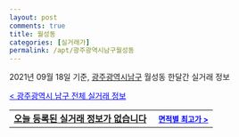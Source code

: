 ```yaml
---
layout: post
comments: true
title: 월성동
categories: [실거래가]
permalink: /apt/광주광역시남구월성동
---
```


2021년 09월 18일 기준, <a href="/apt/광주광역시남구">광주광역시남구</a> 월성동 한달간 실거래 정보

<a style="color: blue;" href="/apt/광주광역시남구">< 광주광역시 남구 전체 실거래 정보</a>
<!---- start ---->
<table>
  <tr>
    <td colspan="4" style="font-weight: bold;"><a href="/apt/광주광역시남구월성동{name_without_space}">오늘 등록된 실거래 정보가 없습니다</a> &nbsp;&nbsp;&nbsp; <a style="color: blue; font-size: smaller;" href="/apt/광주광역시남구월성동{name_without_space}">면적별 최고가 ></a></td>
  </tr>
    
</table>
<!---- end ---->
    